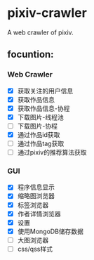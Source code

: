 ﻿# pixiv-crawler
A web crawler of pixiv.
## focuntion:
### Web Crawler
  - [x] 获取关注的用户信息
  - [x] 获取作品信息
  - [x] 获取作品信息-协程
  - [x] 下载图片-线程池
  - [ ] 下载图片-协程
  - [x] 通过作品id获取
  - [ ] 通过作品tag获取
  - [ ] 通过pixiv的推荐算法获取
### GUI
  - [x] 程序信息显示
  - [x] 缩略图浏览器
  - [x] 标签浏览器
  - [x] 作者详情浏览器
  - [x] 设置
  - [x] 使用MongoDB储存数据
  - [ ] 大图浏览器
  - [ ] css/qss样式
